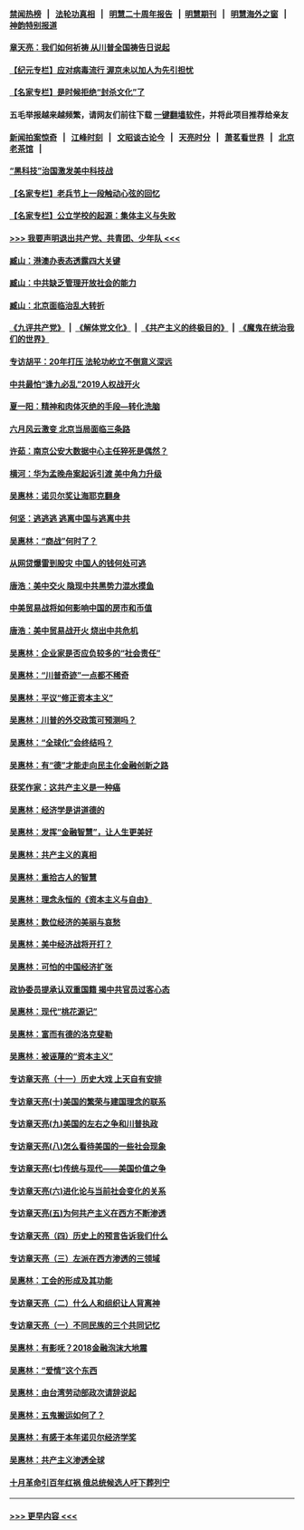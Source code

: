 #### [禁闻热榜](热点新闻.md?=0)  &nbsp;&nbsp;|&nbsp;&nbsp; [法轮功真相](https://github.com/gfw-breaker/truth/blob/master/README.md?=0) &nbsp;&nbsp;|&nbsp;&nbsp; [明慧二十周年报告](https://github.com/gfw-breaker/mh-reports/blob/master/README.md?=0) &nbsp;&nbsp;|&nbsp;&nbsp;[明慧期刊](https://github.com/gfw-breaker/mh-qikan) &nbsp;&nbsp;|&nbsp;&nbsp; [明慧海外之窗](https://github.com/gfw-breaker/mh-news/blob/master/README.md?=0) &nbsp;&nbsp;|&nbsp;&nbsp; [神韵特别报道](https://github.com/gfw-breaker/mh-news/blob/master/shenyun.md?=0)
#### [章天亮：我们如何祈祷 从川普全国祷告日说起](../pages/nsc423/n11944627.md?t=03190731) 
#### [【纪元专栏】应对病毒流行 渥京未以加人为先引担忧](../pages/nsc423/n11875714.md?t=03190731) 
#### [【名家专栏】是时候拒绝“封杀文化”了](../pages/nsc423/n11814093.md?t=03190731) 
#### 五毛举报越来越频繁，请网友们前往下载 [一键翻墙软件](https://github.com/gfw-breaker/ssr-accounts)，并将此项目推荐给亲友
#### [新闻拍案惊奇](https://github.com/gfw-breaker/banned-news/blob/master/pages/link4.md) &nbsp;&nbsp;|&nbsp;&nbsp; [江峰时刻](https://github.com/gfw-breaker/banned-news/blob/master/pages/link4.md) &nbsp;&nbsp;|&nbsp;&nbsp; [文昭谈古论今](https://github.com/gfw-breaker/banned-news/blob/master/pages/link4.md) &nbsp;&nbsp;|&nbsp;&nbsp; [天亮时分](https://github.com/gfw-breaker/banned-news/blob/master/pages/link4.md) &nbsp;&nbsp;|&nbsp;&nbsp; [萧茗看世界](https://github.com/gfw-breaker/banned-news/blob/master/pages/link4.md) &nbsp;&nbsp;|&nbsp;&nbsp; [北京老茶馆](https://github.com/gfw-breaker/banned-news/blob/master/pages/link4.md) &nbsp;&nbsp;|&nbsp;&nbsp; 
#### [“黑科技”治国激发美中科技战](../pages/nsc423/n11638056.md?t=03190731) 
#### [【名家专栏】老兵节上一段触动心弦的回忆](../pages/nsc423/n11646016.md?t=03190731) 
#### [【名家专栏】公立学校的起源：集体主义与失败](../pages/nsc423/n11601833.md?t=03190731) 
#### [>>> 我要声明退出共产党、共青团、少年队 <<<](https://github.com/begood0513/goodnews/blob/master/quit/letter.md) 
#### [臧山：港澳办表态透露四大关键](../pages/nsc423/n11421628.md?t=03190731) 
#### [臧山：中共缺乏管理开放社会的能力](../pages/nsc423/n11407457.md?t=03190731) 
#### [臧山：北京面临治乱大转折](../pages/nsc423/n11406895.md?t=03190731) 
#### [《九评共产党》](https://github.com/begood0513/9ping.md/blob/master/README.md) &nbsp;|&nbsp; [《解体党文化》](../../../../jtdwh.md/blob/master/README.md)  &nbsp;|&nbsp; [《共产主义的终极目的》](../../../../gczydzjmd.md/blob/master/README.md) &nbsp;|&nbsp; [《魔鬼在统治我们的世界》](../../../../mgztzwmdsj.md/blob/master/README.md) 
#### [专访胡平：20年打压 法轮功屹立不倒意义深远](../pages/nsc423/n11398800.md?t=03190731) 
#### [中共最怕“逢九必乱”2019人权战开火](../pages/nsc423/n11385248.md?t=03190731) 
#### [夏一阳：精神和肉体灭绝的手段—转化洗脑](../pages/nsc423/n11368250.md?t=03190731) 
#### [六月风云激变 北京当局面临三条路](../pages/nsc423/n11313668.md?t=03190731) 
#### [许茹：南京公安大数据中心主任猝死是偶然？](../pages/nsc423/n11064744.md?t=03190731) 
#### [横河：华为孟晚舟案起诉引渡 美中角力升级](../pages/nsc423/n11027230.md?t=03190731) 
#### [吴惠林：诺贝尔奖让海耶克翻身](../pages/nsc423/n10890049.md?t=03190731) 
#### [何坚：逃逃逃 逃离中国与逃离中共](../pages/nsc423/n10592891.md?t=03190731) 
#### [吴惠林：“商战”何时了？](../pages/nsc423/n10573558.md?t=03190731) 
#### [从网贷爆雷到股灾 中国人的钱何处可逃](../pages/nsc423/n10572800.md?t=03190731) 
#### [唐浩：美中交火 隐现中共黑势力混水摸鱼](../pages/nsc423/n10544040.md?t=03190731) 
#### [中美贸易战将如何影响中国的房市和币值](../pages/nsc423/n10543697.md?t=03190731) 
#### [唐浩：美中贸易战开火 烧出中共危机](../pages/nsc423/n10540126.md?t=03190731) 
#### [吴惠林：企业家是否应负较多的“社会责任”](../pages/nsc423/n10535022.md?t=03190731) 
#### [吴惠林：“川普奇迹”一点都不稀奇](../pages/nsc423/n10512808.md?t=03190731) 
#### [吴惠林：平议“修正资本主义”](../pages/nsc423/n10495724.md?t=03190731) 
#### [吴惠林：川普的外交政策可预测吗？](../pages/nsc423/n10462387.md?t=03190731) 
#### [吴惠林：“全球化”会终结吗？](../pages/nsc423/n10452838.md?t=03190731) 
#### [吴惠林：有“德”才能走向民主化金融创新之路](../pages/nsc423/n10432292.md?t=03190731) 
#### [获奖作家：这共产主义是一种癌](../pages/nsc423/n10431541.md?t=03190731) 
#### [吴惠林：经济学是讲道德的](../pages/nsc423/n10398014.md?t=03190731) 
#### [吴惠林：发挥“金融智慧”，让人生更美好](../pages/nsc423/n10375019.md?t=03190731) 
#### [吴惠林：共产主义的真相](../pages/nsc423/n10351394.md?t=03190731) 
#### [吴惠林：重拾古人的智慧](../pages/nsc423/n10337691.md?t=03190731) 
#### [吴惠林：理念永恒的《资本主义与自由》](../pages/nsc423/n10316274.md?t=03190731) 
#### [吴惠林：数位经济的美丽与哀愁](../pages/nsc423/n10292946.md?t=03190731) 
#### [吴惠林：美中经济战将开打？](../pages/nsc423/n10258825.md?t=03190731) 
#### [吴惠林：可怕的中国经济扩张](../pages/nsc423/n10219147.md?t=03190731) 
#### [政协委员提承认双重国籍 揭中共官员过客心态](../pages/nsc423/n10208809.md?t=03190731) 
#### [吴惠林：现代“桃花源记”](../pages/nsc423/n10185234.md?t=03190731) 
#### [吴惠林：富而有德的洛克斐勒](../pages/nsc423/n10142264.md?t=03190731) 
#### [吴惠林：被诬蔑的“资本主义”](../pages/nsc423/n10124816.md?t=03190731) 
#### [专访章天亮（十一）历史大戏 上天自有安排](../pages/nsc423/n10094905.md?t=03190731) 
#### [专访章天亮(十)美国的繁荣与建国理念的联系](../pages/nsc423/n10094899.md?t=03190731) 
#### [专访章天亮(九)美国的左右之争和川普执政](../pages/nsc423/n10094889.md?t=03190731) 
#### [专访章天亮(八)怎么看待美国的一些社会现象](../pages/nsc423/n10094857.md?t=03190731) 
#### [专访章天亮(七)传统与现代——美国价值之争](../pages/nsc423/n10093140.md?t=03190731) 
#### [专访章天亮(六)进化论与当前社会变化的关系](../pages/nsc423/n10092036.md?t=03190731) 
#### [专访章天亮(五)为何共产主义在西方不断渗透](../pages/nsc423/n10083620.md?t=03190731) 
#### [专访章天亮（四）历史上的预言告诉我们什么](../pages/nsc423/n10083606.md?t=03190731) 
#### [专访章天亮（三）左派在西方渗透的三领域](../pages/nsc423/n10081115.md?t=03190731) 
#### [吴惠林：工会的形成及其功能](../pages/nsc423/n10080633.md?t=03190731) 
#### [专访章天亮（二）什么人和组织让人背离神](../pages/nsc423/n10076637.md?t=03190731) 
#### [专访章天亮（一）不同民族的三个共同记忆](../pages/nsc423/n10074188.md?t=03190731) 
#### [吴惠林：有影呒？2018金融泡沫大地震](../pages/nsc423/n10040534.md?t=03190731) 
#### [吴惠林：“爱情”这个东西](../pages/nsc423/n10019423.md?t=03190731) 
#### [吴惠林：由台湾劳动部政次请辞说起](../pages/nsc423/n9979679.md?t=03190731) 
#### [吴惠林：五鬼搬运如何了？](../pages/nsc423/n9925338.md?t=03190731) 
#### [吴惠林：有感于本年诺贝尔经济学奖](../pages/nsc423/n9871883.md?t=03190731) 
#### [吴惠林：共产主义渗透全球](../pages/nsc423/n9812748.md?t=03190731) 
#### [十月革命引百年红祸 俄总统候选人吁下葬列宁](../pages/nsc423/n9810182.md?t=03190731) 

----
#### [ >>> 更早内容 <<< ](../indexes/nsc423-earlier.md)
